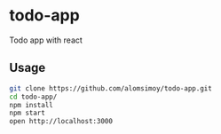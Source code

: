 # todo-app
Todo app with react

## Usage

```sh
git clone https://github.com/alomsimoy/todo-app.git
cd todo-app/
npm install
npm start
open http://localhost:3000
```

